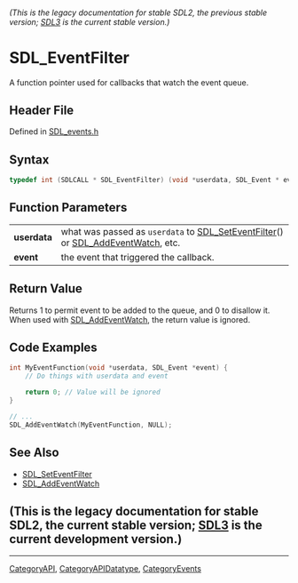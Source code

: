 ###### (This is the legacy documentation for stable SDL2, the previous stable version; [SDL3](https://wiki.libsdl.org/SDL3/) is the current stable version.)
# SDL_EventFilter

A function pointer used for callbacks that watch the event queue.

## Header File

Defined in [SDL_events.h](https://github.com/libsdl-org/SDL/blob/SDL2/include/SDL_events.h)

## Syntax

```c
typedef int (SDLCALL * SDL_EventFilter) (void *userdata, SDL_Event * event);
```

## Function Parameters

|              |                                                                                                                             |
| ------------ | --------------------------------------------------------------------------------------------------------------------------- |
| **userdata** | what was passed as `userdata` to [SDL_SetEventFilter](SDL_SetEventFilter)() or [SDL_AddEventWatch](SDL_AddEventWatch), etc. |
| **event**    | the event that triggered the callback.                                                                                      |

## Return Value

Returns 1 to permit event to be added to the queue, and 0 to disallow it.
When used with [SDL_AddEventWatch](SDL_AddEventWatch), the return value is
ignored.

## Code Examples

```c
int MyEventFunction(void *userdata, SDL_Event *event) {
    // Do things with userdata and event

    return 0; // Value will be ignored
}

// ...
SDL_AddEventWatch(MyEventFunction, NULL);
```

## See Also

- [SDL_SetEventFilter](SDL_SetEventFilter)
- [SDL_AddEventWatch](SDL_AddEventWatch)


## (This is the legacy documentation for stable SDL2, the current stable version; [SDL3](https://wiki.libsdl.org/SDL3/) is the current development version.)



----
[CategoryAPI](CategoryAPI), [CategoryAPIDatatype](CategoryAPIDatatype), [CategoryEvents](CategoryEvents)

